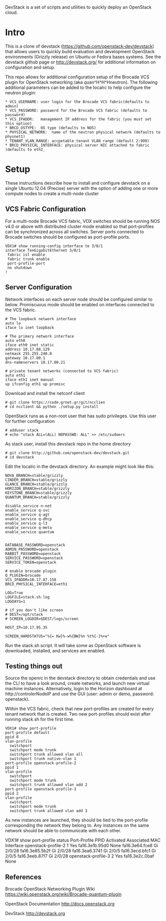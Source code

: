 DevStack is a set of scripts and utilities to quickly deploy an OpenStack cloud.

Intro
=====

This is a clone of devstack (https://github.com/openstack-dev/devstack) that allows users
to quickly build evaluation and development OpenStack environments (Grizzly release) on 
Ubuntu or Fedora bases systems.  See the devstack github page or http://devstack.org/ 
for additional information on configuration and setup.

This repo allows for additional configuration setup of the Brocade VCS plugin for 
OpenStack networking (aka quan^H^H^Hneutron).  The following additional parameters can 
be added to the localrc to help configure the neutron plugin:

    * VCS_USERNAME: user login for the Brocade VCS fabric(defaults to admin)
    * VCS_PASSWORD: password for the Brocade VCS fabric (defaults to password)
    * VCS_IPADDR:   management IP address for the fabric (you must set this option)
    * BRCD_OSTYPE:  OS type (defaults to NOS)  
    * PHYSICAL_NETWORK:  name of the neutron physical network (defaults to physnet1)
    * TENANT_VLAN_RANGE: accpetable tenant VLAN range (default 2:999)
    * BRCD_PHYSICAL_INTERFACE: physical server NIC attached to fabric (defaults to eth2_

Setup
=====
These instructions describe how to install and configure devstack on a single Ubuntu 12.04
(Precise) server with the option of adding one or more compute nodes to create a
multi-node cluster
    
VCS Fabric Configuration
------------------------
For a multi-node Brocade VCS fabric, VDX switches should be running NOS v4.0 or above with
distributed cluster mode enabled so that port-profiles can be synchronized across all
switches.  Server ports connected to Brocade switches should be configured as port-profile
ports.

    VDX1# show running-config interface te 3/0/1
    interface TenGigabitEthernet 3/0/1
     fabric isl enable
     fabric trunk enable
     port-profile-port
     no shutdown
    !

Server Configuration
--------------------
Network interfaces on each server node should be configured similar to below.  Promiscuous
mode should be enabled on interfaces connected to the VCS fabric.

    # The loopback network interface
    auto lo
    iface lo inet loopback
    
    # The primary network interface
    auto eth0
    iface eth0 inet static
    address 10.17.88.129
    netmask 255.255.240.0
    gateway 10.17.80.1
    dns-nameservers 10.17.80.21
    
    # private tenant networks (connected to VCS fabric)
    auto eth1
    iface eth1 inet manual
    up ifconfig eth1 up promisc

Download and install the netconf client

    # git clone https://code.grnet.gr/git/ncclien
    # cd ncclient && python ./setup.py install

OpenStack runs as a non-root user that has sudo privileges.  Use this user for further
configuration

    # adduser stack
    # echo "stack ALL=(ALL) NOPASSWD: ALL" >> /etc/sudoers

As stack user, install this devstack repo in the home directory

    # git clone http://github.com/openstack-dev/devstack.git
    # cd devstack

Edit the localrc in the devstack directory.  An example might look like this:

    NOVA_BRANCH=stable/grizzly
    CINDER_BRANCH=stable/grizzly
    GLANCE_BRANCH=stable/grizzly
    HORIZON_BRANCH=stable/grizzly
    KEYSTONE_BRANCH=stable/grizzly
    QUANTUM_BRANCH=stable/grizzly

    disable_service n-net
    enable_service q-svc
    enable_service q-agt
    enable_service q-dhcp
    enable_service q-l3
    enable_service q-meta
    enable_service quantum


    DATABASE_PASSWORD=openstack
    ADMIN_PASSWORD=openstack
    RABBIT_PASSWORD=openstack
    SERVICE_PASSWORD=openstack
    SERVICE_TOKEN=openstack
    
    # enable brocade plugin
    Q_PLUGIN=brocade
    VCS_IPADDR=10.17.87.158
    BRCD_PHYSICAL_INTERFACE=eth1

    LOG=True
    LOGFILE=stack.sh.log
    LOGDAYS=1
    
    # if you don't like screen
    # DEST=/opt/stack
    # SCREEN_LOGDIR=$DEST/logs/screen
    
    HOST_IP=10.17.95.35

    SCREEN_HARDSTATUS="%{= Kw}%-w%{BW}%n %t%{-}%+w"

Run the stack.sh script.  It will take some as OpenStack software is downloaded,
installed, and services are enabled.

Testing things out
------------------
Source the openrc in the devstack directory to obtain credentials and use the CLI to have
a look around, create networks, and launch new virtual machine instances.  Alternatively,
login to the Horizon dashboard at http://controlerNodeIP and use the GUI (user: admin or
demo, password: openstack).

Within the VCS fabric, check that new port-profiles are created for every tenant network that is
created.  Two new port-profiles should exist after running stack.sh for the first time.

    VDX1# show port-profile
    port-profile default
    ppid 0
    vlan-profile
      switchport
      switchport mode trunk
      switchport trunk allowed vlan all
      switchport trunk native-vlan 1
    port-profile openstack-profile-2
    ppid 1
    vlan-profile
      switchport
      switchport mode trunk
      switchport trunk allowed vlan add 2
    port-profile openstack-profile-3
    ppid 2
    vlan-profile
      switchport
      switchport mode trunk
      switchport trunk allowed vlan add 3

As new instances are launched, they should be tied to the port-profile corresponding the
network they belong to.  Any instances on the same network should be able to communicate
with each other.

VDX1# show port-profile status
Port-Profile                        PPID        Activated        Associated MAC Interface
openstack-profile-2                 1           Yes              fa16.3e1b.95d0 None
                                                                 fa16.3e64.fce8        Gi 2/0/28
                                                                 fa16.3e85.5b2f        Gi 2/0/28
                                                                 fa16.3ea6.3741        Gi 2/0/5
                                                                 fa16.3ecd.bfc1        Gi 2/0/5
                                                                 fa16.3eeb.87f7        Gi 2/0/28
openstack-profile-3                 2           Yes              fa16.3e2c.0baf        None

References
----------
Brocade OpenStack Networking Plugin Wiki
https://wiki.openstack.org/wiki/Brocade-quantum-plugin

OpenStack Documentation
http://docs.openstack.org

DevStack
http://devstack.org

